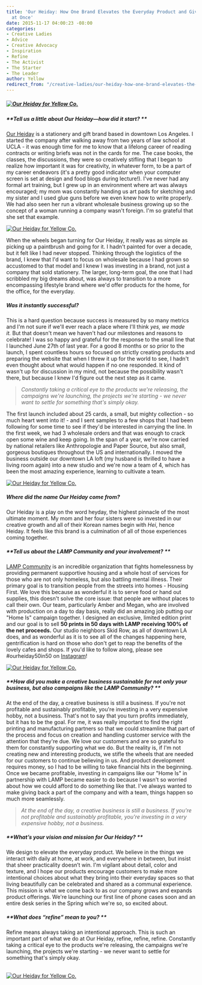 ```yaml
---
title: 'Our Heiday: How One Brand Elevates the Everyday Product and Gives Back All
  at Once'
date: 2015-11-17 04:00:23 -08:00
categories:
- Creative Ladies
- Advice
- Creative Advocacy
- Inspiration
- Refine
- The Activist
- The Starter
- The Leader
author: Yellow
redirect_from: "/creative-ladies/our-heiday-how-one-brand-elevates-the-everyday-product-and-gives-back-all-at-once/"
---
```


##### [![Our Heiday for Yellow Co. ](https://yellow-blog-images.imgix.net/2015/11/titlepicture.jpg)](https://yellow-blog-images.imgix.net/2015/11/titlepicture.jpg)

##### **Tell us a little about Our Heiday—how did it start? **

[Our Heiday](http://ourheiday.com/) is a stationery and gift brand based in downtown Los Angeles. I started the company after walking away from two years of law school at UCLA - it was enough time for me to know that a lifelong career of reading contracts or writing briefs was not in the cards for me. The case books, the classes, the discussions, they were so creatively stifling that I began to realize how important it was for creativity, in whatever form, to be a part of my career endeavors (it's a pretty good indicator when your computer screen is set at design and food blogs during lecture!). I've never had any formal art training, but I grew up in an environment where art was always encouraged; my mom was constantly handing us art pads for sketching and my sister and I used glue guns before we even knew how to write properly. We had also seen her run a vibrant wholesale business growing up so the concept of a woman running a company wasn't foreign. I'm so grateful that she set that example.

[![Our Heiday for Yellow Co. ](https://yellow-blog-images.imgix.net/2015/11/pic3.jpg)](https://yellow-blog-images.imgix.net/2015/11/pic3.jpg)

When the wheels began turning for Our Heiday, it really was as simple as picking up a paintbrush and going for it. I hadn't painted for over a decade, but it felt like I had never stopped. Thinking through the logistics of the brand, I knew that I'd want to focus on wholesale because I had grown so accustomed to that model and I knew I was investing in a brand, not just a company that sold stationery. The larger, long-term goal, the one that I had scribbled my big dreams about, was always to transition to a more encompassing lifestyle brand where we'd offer products for the home, for the office, for the everyday.

##### **Was it instantly successful?**

This is a hard question because success is measured by so many metrics and I'm not sure if we'll ever reach a place where I'll think _yes, we made it._ But that doesn't mean we haven't had our milestones and reasons to celebrate! I was so happy and grateful for the response to the small line that I launched June 27th of last year. For a good 8 months or so prior to the launch, I spent countless hours so focused on strictly creating products and preparing the website that when I threw it up for the world to see, I hadn't even thought about what would happen if no one responded. It kind of wasn't up for discussion in my mind, not because the possibility wasn't there, but because I knew I'd figure out the next step as it came.

> _Constantly taking a critical eye to the products we're releasing, the campaigns we're launching, the projects we're starting - we never want to settle for something that's simply okay._

The first launch included about 25 cards, a small, but mighty collection - so much heart went into it! - and I sent samples to a few shops that I had been following for some time to see if they'd be interested in carrying the line. In the first week, we had 3 wholesale orders and that was enough to crack open some wine and keep going. In the span of a year, we're now carried by national retailers like Anthropologie and Paper Source, but also small, gorgeous boutiques throughout the US and internationally. I moved the business outside our downtown LA loft (my husband is thrilled to have a living room again) into a new studio and we're now a team of 4, which has been the most amazing experience, learning to cultivate a team.

[![Our Heiday for Yellow Co. ](https://yellow-blog-images.imgix.net/2015/11/image4.jpg)](https://yellow-blog-images.imgix.net/2015/11/image4.jpg)

##### **Where did the name Our Heiday come from?**

Our Heiday is a play on the word heyday, the highest pinnacle of the most ultimate moment. My mom and her four sisters were so invested in our creative growth and all of their Korean names begin with _Hei_, hence Heiday. It feels like this brand is a culmination of all of those experiences coming together.

##### **Tell us about the LAMP Community and your involvement? **

[LAMP Community](http://www.lampcommunity.org/) is an incredible organization that fights homelessness by providing permanent supportive housing and a whole host of services for those who are not only homeless, but also battling mental illness. Their primary goal is to transition people from the streets into homes - Housing First. We love this because as wonderful it is to serve food or hand out supplies, this doesn't solve the core issue: that people are without places to call their own. Our team, particularly Amber and Megan, who are involved with production on a day to day basis, really did an amazing job putting our "Home Is" campaign together. I designed an exclusive, limited edition print and our goal is to sell **50 prints in 50 days with LAMP receiving 100% of the net proceeds.** Our studio neighbors Skid Row, as all of downtown LA does, and as wonderful as it is to see all of the changes happening here, gentrification is hard on those who don't get to reap the benefits of the lovely cafes and shops. If you'd like to follow along, please see #ourheiday50in50 on [Instagram](http://instagram.com/ourheiday/)!

[![Our Heiday for Yellow Co. ](https://yellow-blog-images.imgix.net/2015/11/image2.jpg)](https://yellow-blog-images.imgix.net/2015/11/image2.jpg)

##### **How did you make a creative business sustainable for not only your business, but also campaigns like the LAMP Community? **

At the end of the day, a creative business is still a business. If you're not profitable and sustainably profitable, you're investing in a very expensive hobby, not a business. That's not to say that you turn profits immediately, but it has to be the goal. For me, it was really important to find the right printing and manufacturing partners so that we could streamline that part of the process and focus on creation and handling customer service with the attention that they're due. We love our customers and are so grateful to them for constantly supporting what we do. But the reality is, if I'm not creating new and interesting products, we stifle the wheels that are needed for our customers to continue believing in us. And product development requires money, so I had to be willing to take financial hits in the beginning. Once we became profitable, investing in campaigns like our "Home Is" in partnership with LAMP became easier to do because I wasn't so worried about how we could afford to do something like that. I've always wanted to make giving back a part of the company and with a team, things happen so much more seamlessly.

> _At the end of the day, a creative business is still a business. If you're not profitable and sustainably profitable, you're investing in a very expensive hobby, not a business._

##### **What’s your vision and mission for Our Heiday? **

We design to elevate the everyday product. We believe in the things we interact with daily at home, at work, and everywhere in between, but insist that sheer practicality doesn’t win. I'm vigilant about detail, color and texture, and I hope our products encourage customers to make more intentional choices about what they bring into their everyday spaces so that living beautifully can be celebrated and shared as a communal experience. This mission is what we come back to as our company grows and expands product offerings. We're launching our first line of phone cases soon and an entire desk series in the Spring which we're so, so excited about.

##### **What does _“refine”_ mean to you? **

Refine means always taking an intentional approach. This is such an important part of what we do at Our Heiday, refine, refine, refine. Constantly taking a critical eye to the products we're releasing, the campaigns we're launching, the projects we're starting - we never want to settle for something that's simply okay.

[  
](https://yellow-blog-images.imgix.net/2015/11/PATRICIASHEN1.jpg)[![Our Heiday for Yellow Co. ](https://yellow-blog-images.imgix.net/2015/11/PATRICIASHEN1.jpg)](http://ourheiday.com/)
